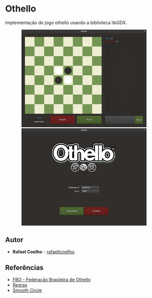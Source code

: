 # Othello

Implementação do jogo othello usando a biblioteca libGDX.

<p align="center">
	<a href="">
		<img alt="menu inicial" src="jogo.png" width="400px">
	</a>
    <a href="">
		<img alt="Jogo" src="menu.png" width="400px">
	</a>
</p>

## Autor

* **Rafael Coelho** - [rafaellcoellho](https://github.com/rafaellcoellho)

## Referências 

+ [FBO - Federação Brasileira de Othello](http://www.othellobrasil.com.br/)
+ [Regras](https://www.youtube.com/watch?v=Ol3Id7xYsY4)
+ [Smooth Circle](https://github.com/iodamien/Smooth-circle)
